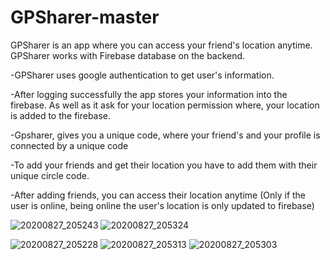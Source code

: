 # GPSharer-master

GPSharer is an app where you can access your friend's location anytime. GPSharer works with Firebase database on the backend.

 -GPSharer uses google authentication to get user's information.
 
 -After logging successfully the app stores your information into the firebase. As well as it ask for your location permission 
  where, your location is added to the firebase.
  
 -Gpsharer, gives you a unique code, where your friend's and your profile is connected by a unique code
 
 -To add your friends and get their location you have to add them with their unique circle code.
 
 -After adding friends, you can access their location anytime 
  (Only if the user is online, being online the user's location is only updated to firebase)


![20200827_205243](https://user-images.githubusercontent.com/65950830/91464182-e5c17780-e8a9-11ea-91fe-63c919db1ea8.jpg)  ![20200827_205324](https://user-images.githubusercontent.com/65950830/91463887-8b281b80-e8a9-11ea-8509-04c2f967d5ac.jpg)

![20200827_205228](https://user-images.githubusercontent.com/65950830/91464191-e823d180-e8a9-11ea-8aa6-7814b5d2acf1.jpg)  ![20200827_205313](https://user-images.githubusercontent.com/65950830/91464188-e78b3b00-e8a9-11ea-8b4b-9999f5f0c094.jpg)
![20200827_205303](https://user-images.githubusercontent.com/65950830/91464192-e8bc6800-e8a9-11ea-9f4c-d670e5d6f2d4.jpg)

